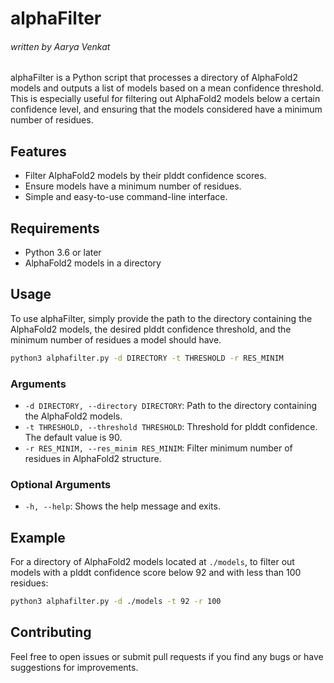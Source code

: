 # alphaFilter
###### written by Aarya Venkat


alphaFilter is a Python script that processes a directory of AlphaFold2 models and outputs a list of models based on a mean confidence threshold. This is especially useful for filtering out AlphaFold2 models below a certain confidence level, and ensuring that the models considered have a minimum number of residues.

## Features

- Filter AlphaFold2 models by their plddt confidence scores.
- Ensure models have a minimum number of residues.
- Simple and easy-to-use command-line interface.

## Requirements

- Python 3.6 or later
- AlphaFold2 models in a directory

## Usage

To use alphaFilter, simply provide the path to the directory containing the AlphaFold2 models, the desired plddt confidence threshold, and the minimum number of residues a model should have.

```bash
python3 alphafilter.py -d DIRECTORY -t THRESHOLD -r RES_MINIM
```

### Arguments

- `-d DIRECTORY, --directory DIRECTORY`: Path to the directory containing the AlphaFold2 models.
- `-t THRESHOLD, --threshold THRESHOLD`: Threshold for plddt confidence. The default value is 90.
- `-r RES_MINIM, --res_minim RES_MINIM`: Filter minimum number of residues in AlphaFold2 structure.

### Optional Arguments

- `-h, --help`: Shows the help message and exits.

## Example

For a directory of AlphaFold2 models located at `./models`, to filter out models with a plddt confidence score below 92 and with less than 100 residues:

```bash
python3 alphafilter.py -d ./models -t 92 -r 100
```

## Contributing

Feel free to open issues or submit pull requests if you find any bugs or have suggestions for improvements.

